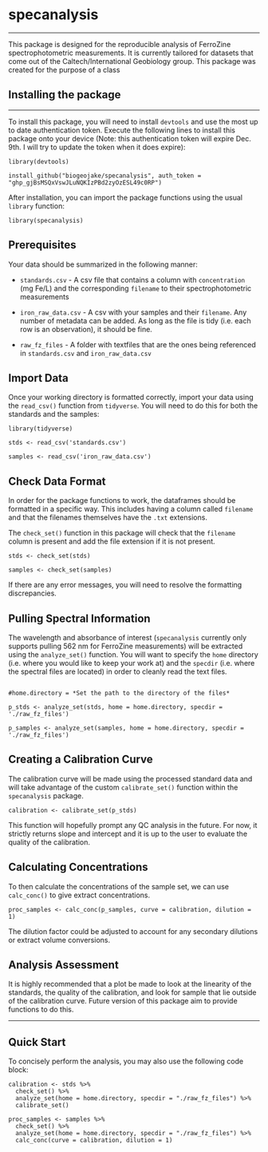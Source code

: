 # specanalysis

------------------------------------------------------------------------

This package is designed for the reproducible analysis of FerroZine spectrophotometric measurements. It is currently tailored for datasets that come out of the Caltech/International Geobiology group. This package was created for the purpose of a class

## Installing the package

------------------------------------------------------------------------

To install this package, you will need to install `devtools` and use the most up to date authentication token. Execute the following lines to install this package onto your device (Note: this authentication token will expire Dec. 9th. I will try to update the token when it does expire):

```{r}
library(devtools)

install_github("biogeojake/specanalysis", auth_token = "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")
```

After installation, you can import the package functions using the usual `library` function:

```{r}
library(specanalysis)
```

## Prerequisites

Your data should be summarized in the following manner:

-   `standards.csv` - A csv file that contains a column with `concentration` (mg Fe/L) and the corresponding `filename` to their spectrophotometric measurements

-   `iron_raw_data.csv` - A csv with your samples and their `filename`. Any number of metadata can be added. As long as the file is tidy (i.e. each row is an observation), it should be fine.

-   `raw_fz_files` - A folder with textfiles that are the ones being referenced in `standards.csv` and `iron_raw_data.csv`

## Import Data

Once your working directory is formatted correctly, import your data using the `read_csv()` function from `tidyverse`. You will need to do this for both the standards and the samples:

```{r}
library(tidyverse)

stds <- read_csv('standards.csv')

samples <- read_csv('iron_raw_data.csv')
```

## Check Data Format

In order for the package functions to work, the dataframes should be formatted in a specific way. This includes having a column called `filename` and that the filenames themselves have the `.txt` extensions.

The `check_set()` function in this package will check that the `filename` column is present and add the file extension if it is not present.

```{r}
stds <- check_set(stds)

samples <- check_set(samples)
```

If there are any error messages, you will need to resolve the formatting discrepancies.

## Pulling Spectral Information

The wavelength and absorbance of interest (`specanalysis` currently only supports pulling 562 nm for FerroZine measurements) will be extracted using the `analyze_set()` function. You will want to specify the `home` directory (i.e. where you would like to keep your work at) and the `specdir` (i.e. where the spectral files are located) in order to cleanly read the text files.

```{r}

#home.directory = *Set the path to the directory of the files*

p_stds <- analyze_set(stds, home = home.directory, specdir = './raw_fz_files')

p_samples <- analyze_set(samples, home = home.directory, specdir = './raw_fz_files')
```

## Creating a Calibration Curve

The calibration curve will be made using the processed standard data and will take advantage of the custom `calibrate_set()` function within the `specanalysis` package.

```{r}
calibration <- calibrate_set(p_stds)
```

This function will hopefully prompt any QC analysis in the future. For now, it strictly returns slope and intercept and it is up to the user to evaluate the quality of the calibration.

## Calculating Concentrations

To then calculate the concentrations of the sample set, we can use `calc_conc()` to give extract concentrations.

```{r}
proc_samples <- calc_conc(p_samples, curve = calibration, dilution = 1)
```

The dilution factor could be adjusted to account for any secondary dilutions or extract volume conversions.

## Analysis Assessment

It is highly recommended that a plot be made to look at the linearity of the standards, the quality of the calibration, and look for sample that lie outside of the calibration curve. Future version of this package aim to provide functions to do this.

------------------------------------------------------------------------

## Quick Start

To concisely perform the analysis, you may also use the following code block:

```{r}
calibration <- stds %>%
  check_set() %>%
  analyze_set(home = home.directory, specdir = "./raw_fz_files") %>%
  calibrate_set()

proc_samples <- samples %>%
  check_set() %>%
  analyze_set(home = home.directory, specdir = "./raw_fz_files") %>%
  calc_conc(curve = calibration, dilution = 1)
```
